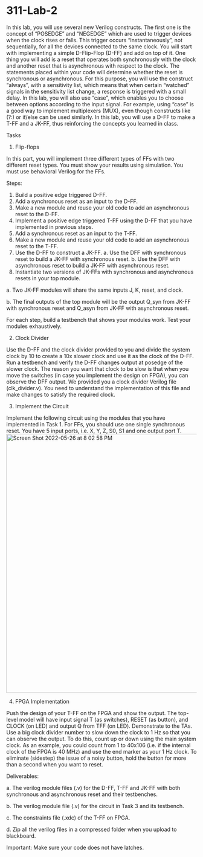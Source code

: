 # 311-Lab-2
In this lab, you will use several new Verilog constructs. The first one is the concept of
“POSEDGE” and “NEGEDGE” which are used to trigger devices when the clock rises or falls.
This trigger occurs “instantaneously”, not sequentially, for all the devices connected to the same
clock. You will start with implementing a simple D-Flip-Flop (D-FF) and add on top of it. One
thing you will add is a reset that operates both synchronously with the clock and another reset
that is asynchronous with respect to the clock. The statements placed within your code will
determine whether the reset is synchronous or asynchronous. For this purpose, you will use the
construct “always”, with a sensitivity list, which means that when certain “watched” signals in
the sensitivity list change, a response is triggered with a small delay. In this lab, you will also use
“case”, which enables you to choose between options according to the input signal. For example,
using “case” is a good way to implement multiplexers (MUX), even though constructs like (?:)
or if/else can be used similarly. In this lab, you will use a D-FF to make a T-FF and a JK-FF, thus
reinforcing the concepts you learned in class.

Tasks

1. Flip-flops


In this part, you will implement three different types of FFs with two different reset types. You
must show your results using simulation. You must use behavioral Verilog for the FFs.

Steps:

1. Build a positive edge triggered D-FF.
2. Add a synchronous reset as an input to the D-FF.
3. Make a new module and reuse your old code to add an asynchronous reset to the D-FF.
4. Implement a positive edge triggered T-FF using the D-FF that you have implemented in
previous steps.
5. Add a synchronous reset as an input to the T-FF.
6. Make a new module and reuse your old code to add an asynchronous reset to the T-FF.
7. Use the D-FF to construct a JK-FF.
a. Use the DFF with synchronous reset to build a JK-FF with synchronous reset.
b. Use the DFF with asynchronous reset to build a JK-FF with asynchronous reset.
8. Instantiate two versions of JK-FFs with synchronous and asynchronous resets in your top
module.

a. Two JK-FF modules will share the same inputs J, K, reset, and clock.

b. The final outputs of the top module will be the output Q_syn from JK-FF with
synchronous reset and Q_asyn from JK-FF with asynchronous reset.

For each step, build a testbench that shows your modules work. Test your modules exhaustively.

2. Clock Divider


Use the D-FF and the clock divider provided to you and divide the system clock by 10 to create a
10x slower clock and use it as the clock of the D-FF. Run a testbench and verify the D-FF
changes output at posedge of the slower clock.
The reason you want that clock to be slow is that when you move the switches (in case you
implement the design on FPGA), you can observe the DFF output. We provided you a clock
divider Verilog file (clk_divider.v). You need to understand the implementation of this file and
make changes to satisfy the required clock.

3. Implement the Circuit


Implement the following circuit using the modules that you have implemented in Task 1. For
FFs, you should use one single synchronous reset. You have 5 input ports, i.e. X, Y, Z, S0, S1
and one output port T.
<img width="686" alt="Screen Shot 2022-05-26 at 8 02 58 PM" src="https://user-images.githubusercontent.com/91172956/170602980-17939fd3-36a1-4637-8828-f5566832aac3.png">

4. FPGA Implementation


Push the design of your T-FF on the FPGA and show the output. The top-level model will have
input signal T (as switches), RESET (as button), and CLOCK (on LED) and output Q from TFF
(on LED). Demonstrate to the TAs. Use a big clock divider number to slow down the clock to 1
Hz so that you can observe the output. To do this, count up or down using the main system clock.
As an example, you could count from 1 to 40x106
(i.e. if the internal clock of the FPGA is 40
MHz) and use the end marker as your 1 Hz clock. To eliminate (sidestep) the issue of a noisy
button, hold the button for more than a second when you want to reset.

Deliverables:

a. The verilog module files (.v) for the D-FF, T-FF and JK-FF with both
synchronous and asynchronous reset and their testbenches.

b. The verilog module file (.v) for the circuit in Task 3 and its testbench.

c. The constraints file (.xdc) of the T-FF on FPGA.

d. Zip all the verilog files in a compressed folder when you upload to blackboard.

Important: Make sure your code does not have latches.
